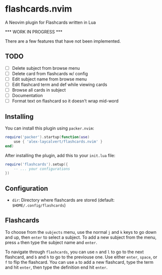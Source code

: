 # flashcards.nvim

A Neovim plugin for Flashcards written in Lua

*** WORK IN PROGRESS ***

There are a few features that have not been implemented.

## TODO

- [ ] Delete subject from browse menu
- [ ] Delete card from flashcards w/ config
- [ ] Edit subject name from browse menu
- [ ] Edit flashcard term and def while viewing cards
- [ ] Browse all cards in subject
- [ ] Documentation
- [ ] Format text on flashcard so it doesn't wrap mid-word

## Installing

You can install this plugin using `packer.nvim`:

```lua
require('packer').startup(function(use)
    use { 'alex-laycalvert/flashcards.nvim' }
end)
```

After installing the plugin, add this to your `init.lua` file:

```lua
require('flashcards').setup({
    -- ... your configurations
})
```

## Configuration

- `dir`: Directory where flashcards are stored (default: `$HOME/.config/flashcards`)

## Flashcards

To choose from the `subjects` menu, use the normal `j` and `k` keys to go
down and up, then `enter` to select a subject. To add a new subject from
the menu, press `a` then type the subject name and `enter`.

To navigate through `flashcards`, you can use `n` and `l` to go to the
next flashcard, and `b` and `h` to go to the previouse one. Use either
`enter`, `space`, or `f` to flip the flashcard. You can use `a` to add
a new flashcard, type the term and hit `enter`, then type the definition
end hit `enter`.

